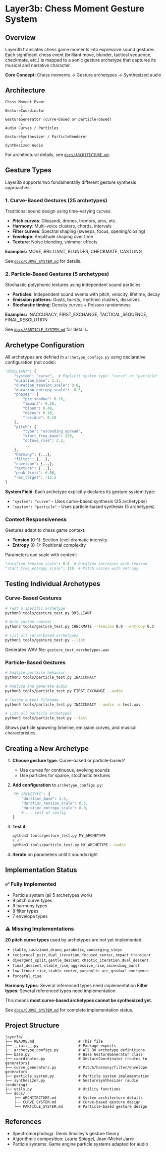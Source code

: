 # Layer3b: Chess Moment Gesture System

## Overview

Layer3b translates chess game moments into expressive sound gestures. Each significant chess event (brilliant move, blunder, tactical sequence, checkmate, etc.) is mapped to a sonic gesture archetype that captures its musical and narrative character.

**Core Concept:** Chess moments → Gesture archetypes → Synthesized audio

## Architecture

```
Chess Moment Event
       ↓
GestureCoordinator
       ↓
GestureGenerator (curve-based or particle-based)
       ↓
Audio Curves / Particles
       ↓
GestureSynthesizer / ParticleRenderer
       ↓
Synthesized Audio
```

For architectural details, see [`docs/ARCHITECTURE.md`](docs/ARCHITECTURE.md).

## Gesture Types

Layer3b supports two fundamentally different gesture synthesis approaches:

### 1. Curve-Based Gestures (25 archetypes)

Traditional sound design using time-varying curves:
- **Pitch curves**: Glissandi, drones, tremors, arcs, etc.
- **Harmony**: Multi-voice clusters, chords, intervals
- **Filter curves**: Spectral shaping (sweeps, focus, opening/closing)
- **Envelope**: Amplitude shaping over time
- **Texture**: Noise blending, shimmer effects

**Examples:** MOVE, BRILLIANT, BLUNDER, CHECKMATE, CASTLING

See [`docs/CURVE_SYSTEM.md`](docs/CURVE_SYSTEM.md) for details.

### 2. Particle-Based Gestures (5 archetypes)

Stochastic polyphonic textures using independent sound particles:
- **Particles**: Independent sound events with pitch, velocity, lifetime, decay
- **Emission patterns**: Gusts, bursts, rhythmic clusters, dissolves
- **Stochastic timing**: Density curves + Poisson randomness

**Examples:** INACCURACY, FIRST_EXCHANGE, TACTICAL_SEQUENCE, FINAL_RESOLUTION

See [`docs/PARTICLE_SYSTEM.md`](docs/PARTICLE_SYSTEM.md) for details.

## Archetype Configuration

All archetypes are defined in `archetype_configs.py` using declarative configuration (not code):

```python
"BRILLIANT": {
    "system": "curve",  # Explicit system type: "curve" or "particle"
    "duration_base": 3.3,
    "duration_tension_scale": 0.8,
    "duration_entropy_scale": -0.5,
    "phases": {
        "pre_shadow": 0.16,
        "impact": 0.10,
        "bloom": 0.48,
        "decay": 0.16,
        "residue": 0.10
    },
    "pitch": {
        "type": "ascending_spread",
        "start_freq_base": 220,
        "octave_rise": 2.2,
        ...
    },
    "harmony": {...},
    "filter": {...},
    "envelope": {...},
    "texture": {...},
    "peak_limit": 0.86,
    "rms_target": -15.5
}
```

**System Field**: Each archetype explicitly declares its gesture system type:
- `"system": "curve"` - Uses curve-based synthesis (25 archetypes)
- `"system": "particle"` - Uses particle-based synthesis (5 archetypes)

### Context Responsiveness

Gestures adapt to chess game context:
- **Tension** (0-1): Section-level dramatic intensity
- **Entropy** (0-1): Positional complexity

Parameters can scale with context:
```python
"duration_tension_scale": 0.8  # Duration increases with tension
"start_freq_entropy_scale": 110  # Pitch varies with entropy
```

## Testing Individual Archetypes

### Curve-Based Gestures

```bash
# Test a specific archetype
python3 tools/gesture_test.py BRILLIANT

# With custom context
python3 tools/gesture_test.py CHECKMATE --tension 0.9 --entropy 0.3

# List all curve-based archetypes
python3 tools/gesture_test.py --list
```

Generates WAV file: `gesture_test_<archetype>.wav`

### Particle-Based Gestures

```bash
# Analyze particle behavior
python3 tools/particle_test.py INACCURACY

# Analyze and generate audio
python3 tools/particle_test.py FIRST_EXCHANGE --audio

# Custom output filename
python3 tools/particle_test.py INACCURACY --audio -o test.wav

# List all particle archetypes
python3 tools/particle_test.py --list
```

Shows particle spawning timeline, emission curves, and musical characteristics.

## Creating a New Archetype

1. **Choose gesture type**: Curve-based or particle-based?
   - Use curves for continuous, evolving sounds
   - Use particles for sparse, stochastic textures

2. **Add configuration** to `archetype_configs.py`:
   ```python
   "MY_ARCHETYPE": {
       "duration_base": 2.5,
       "duration_tension_scale": 0.5,
       "duration_entropy_scale": 0.0,
       # ... rest of config
   }
   ```

3. **Test it**:
   ```bash
   python3 tools/gesture_test.py MY_ARCHETYPE
   # or
   python3 tools/particle_test.py MY_ARCHETYPE --audio
   ```

4. **Iterate** on parameters until it sounds right

## Implementation Status

### ✅ Fully Implemented
- Particle system (all 5 archetypes work)
- 9 pitch curve types
- 8 harmony types
- 8 filter types
- 7 envelope types

### ⚠️ Missing Implementations

**20 pitch curve types** used by archetypes are not yet implemented:
- `stable`, `sustained_drone`, `parabolic`, `converging_steps`
- `reciprocal_pair`, `dual_iteration`, `focused_center`, `impact_transient`
- `divergent_split`, `gentle_descent`, `chaotic_iteration`, `dual_descent`
- `final_descent`, `stable_rise`, `aggressive_rise`, `ascending_burst`
- `low_linear_rise`, `stable_center`, `parabolic_arc`, `gradual_emergence`
- `forceful_rise`

**Harmony types**: Several referenced types need implementation
**Filter types**: Several referenced types need implementation

This means **most curve-based archetypes cannot be synthesized yet**.

See [`docs/CURVE_SYSTEM.md`](docs/CURVE_SYSTEM.md) for complete implementation status.

## Project Structure

```
layer3b/
├── README.md                    # This file
├── __init__.py                  # Package exports
├── archetype_configs.py         # All 30 archetype definitions
├── base.py                      # Base GestureGenerator class
├── coordinator.py               # GestureCoordinator (routes to generators)
├── curve_generators.py          # Pitch/harmony/filter/envelope generators
├── particle_system.py           # Particle system implementation
├── synthesizer.py               # GestureSynthesizer (audio rendering)
├── utils.py                     # Utility functions
└── docs/
    ├── ARCHITECTURE.md          # System architecture details
    ├── CURVE_SYSTEM.md          # Curve-based gesture design
    └── PARTICLE_SYSTEM.md       # Particle-based gesture design
```

## References

- Spectromorphology: Denis Smalley's gesture theory
- Algorithmic composition: Laurie Spiegel, Jean-Michel Jarre
- Particle systems: Game engine particle systems adapted for audio
